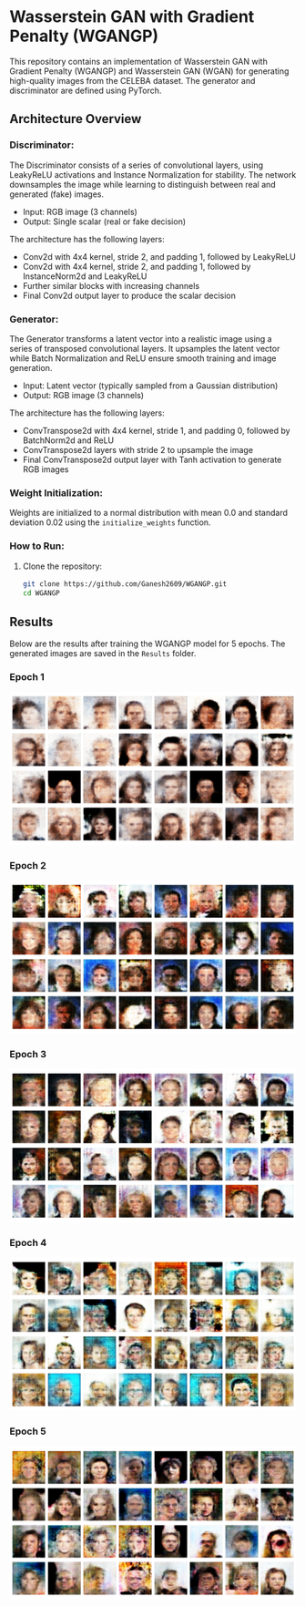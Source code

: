 # Wasserstein GAN with Gradient Penalty (WGANGP)

This repository contains an implementation of Wasserstein GAN with Gradient Penalty (WGANGP) and Wasserstein GAN (WGAN) for generating high-quality images from the CELEBA dataset. The generator and discriminator are defined using PyTorch.

## Architecture Overview

### Discriminator:
The Discriminator consists of a series of convolutional layers, using LeakyReLU activations and Instance Normalization for stability. The network downsamples the image while learning to distinguish between real and generated (fake) images.

- Input: RGB image (3 channels)
- Output: Single scalar (real or fake decision)

The architecture has the following layers:

- Conv2d with 4x4 kernel, stride 2, and padding 1, followed by LeakyReLU
- Conv2d with 4x4 kernel, stride 2, and padding 1, followed by InstanceNorm2d and LeakyReLU
- Further similar blocks with increasing channels
- Final Conv2d output layer to produce the scalar decision

### Generator:
The Generator transforms a latent vector into a realistic image using a series of transposed convolutional layers. It upsamples the latent vector while Batch Normalization and ReLU ensure smooth training and image generation.

- Input: Latent vector (typically sampled from a Gaussian distribution)
- Output: RGB image (3 channels)

The architecture has the following layers:

- ConvTranspose2d with 4x4 kernel, stride 1, and padding 0, followed by BatchNorm2d and ReLU
- ConvTranspose2d layers with stride 2 to upsample the image
- Final ConvTranspose2d output layer with Tanh activation to generate RGB images

### Weight Initialization:
Weights are initialized to a normal distribution with mean 0.0 and standard deviation 0.02 using the `initialize_weights` function.

### How to Run:
1. Clone the repository:
   ```bash
   git clone https://github.com/Ganesh2609/WGANGP.git
   cd WGANGP
   ```

## Results

Below are the results after training the WGANGP model for 5 epochs. The generated images are saved in the `Results` folder.

### Epoch 1
![Epoch 1](Results/Epoch_1.png)

### Epoch 2
![Epoch 2](Results/Epoch_2.png)

### Epoch 3
![Epoch 3](Results/Epoch_3.png)

### Epoch 4
![Epoch 4](Results/Epoch_4.png)

### Epoch 5
![Epoch 5](Results/Epoch_5.png)